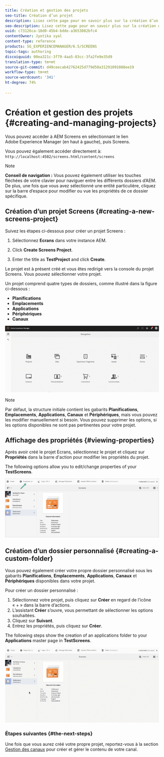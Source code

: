```yaml
---
title: Création et gestion des projets
seo-title: Création d’un projet
description: Lisez cette page pour en savoir plus sur la création d’un projet Screens.
seo-description: Lisez cette page pour en savoir plus sur la création d’un projet Screens.
uuid: c73126ca-18d0-45b4-bdde-a3653082bfc4
contentOwner: Jyotika syal
content-type: reference
products: SG_EXPERIENCEMANAGER/6.5/SCREENS
topic-tags: authoring
discoiquuid: 00ea321c-3f79-4aa5-83cc-3fa2fe9e35d9
translation-type: tm+mt
source-git-commit: d49ceecab42762425d779d50a31291091088ee19
workflow-type: tm+mt
source-wordcount: '341'
ht-degree: 74%

---
```



# Création et gestion des projets {#creating-and-managing-projects}

Vous pouvez accéder à AEM Screens en sélectionnant le lien Adobe Experience Manager (en haut à gauche), puis Screens.

Vous pouvez également accéder directement à: `http://localhost:4502/screens.html/content/screens`


>[!NOTE]
>**Conseil de navigation :**
>Vous pouvez également utiliser les touches fléchées de votre clavier pour naviguer entre les différents dossiers d’AEM. De plus, une fois que vous avez sélectionné une entité particulière, cliquez sur la barre d’espace pour modifier ou vue les propriétés de ce dossier spécifique.

## Création d’un projet Screens    {#creating-a-new-screens-project}

Suivez les étapes ci-dessous pour créer un projet Screens :

1. Sélectionnez **Ecrans** dans votre instance AEM.

1. Click **Create Screens Project**.

1. Enter the title as **TestProject** and click **Create**.

Le projet est à présent créé et vous êtes redirigé vers la console du projet Screens. Vous pouvez sélectionner votre projet.

Un projet comprend quatre types de dossiers, comme illustré dans la figure ci-dessous :

* **Planifications**
* **Emplacements**
* **Applications**
* **Périphériques**
* **Canaux**

![player1](assets/create-project.gif)

>[!NOTE]
>
>Par défaut, la structure initiale contient les gabarits **Planifications**, **Emplacements**, **Applications**, **Canaux** et **Périphériques**, mais vous pouvez les modifier manuellement si besoin. Vous pouvez supprimer les options, si les options disponibles ne sont pas pertinentes pour votre projet.


## Affichage des propriétés {#viewing-properties}

Après avoir créé le projet Ecrans, sélectionnez le projet et cliquez sur **Propriétés** dans la barre d&#39;action pour modifier les propriétés du projet.

The following options allow you to edit/change properties of your **TestScreens**.

![image](assets/create-project2.png)


## Création d’un dossier personnalisé {#creating-a-custom-folder}

Vous pouvez également créer votre propre dossier personnalisé sous les gabarits **Planifications**, **Emplacements**, **Applications**, **Canaux** et **Périphériques** disponibles dans votre projet.

Pour créer un dossier personnalisé :

1. Sélectionnez votre projet, puis cliquez sur **Créer** en regard de l’icône « + » dans la barre d’actions.
1. L’assistant **Créer** s’ouvre, vous permettant de sélectionner les options souhaitées.
1. Cliquez sur **Suivant**.
1. Entrez les propriétés, puis cliquez sur **Créer**.

The following steps show the creation of an applications folder to your **Applications** master page in **TestScreens**.

![player2-1](assets/create-project3.gif)

### Étapes suivantes {#the-next-steps}

Une fois que vous aurez créé votre propre projet, reportez-vous à la section [Gestion des canaux](managing-channels.md) pour créer et gérer le contenu de votre canal.

